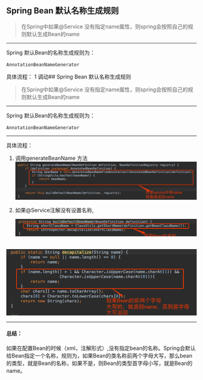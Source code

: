 ## Spring Bean 默认名称生成规则

> 在Spring中如果@Service 没有指定name属性，则spring会按照自己的规则默认生成Bean的name

---
Spring 默认Bean的名称生成规则为：

```
AnnotationBeanNameGenerator
```

具体流程：
1  调动## Spring Bean 默认名称生成规则

> 在Spring中如果@Service 没有指定name属性，则spring会按照自己的规则默认生成Bean的name

---
Spring 默认Bean的名称生成规则为：

```
AnnotationBeanNameGenerator
```
---
具体流程：

1. 调用generateBeanName 方法
     ![111](../assets/111-4016133.png)

2. 如果@Service注解没有设置名称,

     ![WX20181128-170430](../assets/WX20181128-170430-4016146.png)

​       ![WX20181128-170702](../assets/WX20181128-170702-4016159.png)

  

---
#### 总结：
   如果在配置Bean的时候（xml，注解形式）,没有指定bean的名称。Spring会默认给Bean指定一个名称，规则为，如果Bean的类名称前两个字母大写，那么bean的类型，就是Bean的名称，如果不是，则Bean的类型首字母小写，就是Bean的name。
